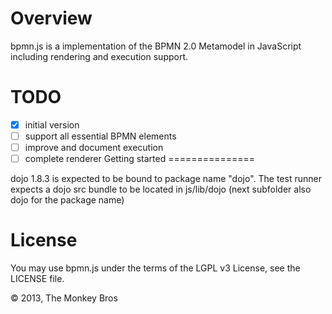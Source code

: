 Overview
========

bpmn.js is a implementation of the BPMN 2.0 Metamodel in JavaScript including rendering and execution support.

TODO
====
- [x] initial version
- [ ] support all essential BPMN elements
- [ ] improve and document execution
- [ ] complete renderer
Getting started
===============

dojo 1.8.3 is expected to be bound to package name "dojo". The test runner expects a dojo src bundle to be located in js/lib/dojo
(next subfolder also dojo for the package name)

License
=======

You may use bpmn.js under the terms of the LGPL v3 License, see the LICENSE file.

&copy; 2013, The Monkey Bros
